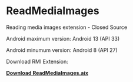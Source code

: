 # ReadMediaImages

Reading media images extension - Closed Source

Android maximum version: Android 13 (API 33)

Android minumum version: Android 8 (API 27)

Download RMI Extension:

**<a href="https://github.com/bextdev797/ReadMediaImages/raw/main/com.brandonang.readmediaimages.aix">Download ReadMediaImages.aix</a>**
